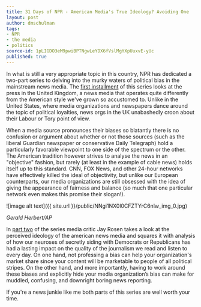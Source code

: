 ```yaml
---
title: 31 Days of NPR - American Media's True Ideology? Avoiding One
layout: post
author: dmschulman
tags:
- NPR
- the media
- politics
source-id: 1pLIGDO3eM9pwiBPTNgwLeYDX6fVslMgYXpUuxvE-yUc
published: true
---
```

In what is still a very appropriate topic in this country, NPR has dedicated a two-part series to delving into the murky waters of political bias in the mainstream news media. The [first installment](https://www.npr.org/2011/01/04/132629428/in-london-a-case-study-in-opinionated-press) of this series looks at the press in the United Kingdom, a news media that operates quite differently from the American style we've grown so accustomed to. Unlike in the United States, where media organizations and newspapers dance around the topic of political loyalties, news orgs in the UK unabashedly croon about their Labour or Tory point of view.

When a media source pronounces their biases so blatantly there is no confusion or argument about whether or not those sources (such as the liberal Guardian newspaper or conservative Daily Telegraph) hold a particularly favorable viewpoint to one side of the spectrum or the other. The American tradition however strives to analyse the news in an "objective" fashion, but rarely (at least in the example of cable news) holds itself up to this standard. CNN, FOX News, and other 24-hour networks have effectively killed the ideal of objectivity, but unlike our European counterparts, our media organizations are still obsessed with the idea of giving the appearance of fairness and balance (so much that one particular network even makes this promise their slogan!).

![image alt text]({{ site.url }}/public/NNgi1NX0l0CFZTYrC6nlw_img_0.jpg)

*Gerald Herbert/AP*

In [part two](https://www.npr.org/2011/01/05/132658246/american-medias-true-ideology-avoiding-one) of the series media critic Jay Rosen takes a look at the perceived ideology of the american news media and squares it with analysis of how our neuroses of secretly siding with Democrats or Republicans has had a lasting impact on the quality of the journalism we read and listen to every day. On one hand, not professing a bias can help your organization's market share since your content will be marketable to people of all political stripes. On the other hand, and more importantly, having to work around these biases and explicitly hide your media organization’s bias can make for muddled, confusing, and downright boring news reporting.

If you're a news junkie like me both parts of this series are well worth your time.

